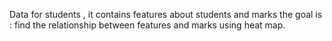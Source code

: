 Data for students  , it contains features about students and marks 
the goal is : find the relationship between features and marks using heat map.
